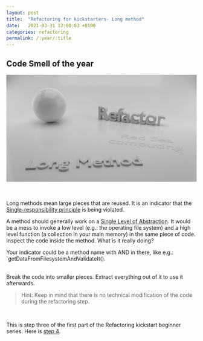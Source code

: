 ```yaml
---
layout: post
title:  "Refactoring for kickstarters- Long method"
date:   2021-03-31 12:00:03 +0100
categories: refactoring
permalink: /:year/:title
---
```


## Code Smell of the year

![Long method](../images/Refactoring/Refactor-long-methods.png)
 
<br>

Long methods mean large pieces that are reused. 
It is an indicator that the [Single-responsibility principle](https://en.wikipedia.org/wiki/Single-responsibility_principle) 
is being violated.

A method should generally work on a [Single Level of Abstraction](http://principles-wiki.net/principles:single_level_of_abstraction).
It would be a mess to invoke a low level (e.g.: the operating file system) and a high level 
function (a collection in your main memory) in the same piece of code.
Inspect the code inside the method. What is it really doing?

Your indicator could be a method name with AND in there, like e.g.: `getDataFromFilesystemAndValidateIt().

<br>
Break the code into smaller pieces. Extract everything out of it to use it afterwards.

<br>

>
>Hint: Keep in mind that there is no technical modification of the code during the refactoring step.
>

<br>

This is step three of the first part of the Refactoring kickstart beginner series. Here is [step 4](https://redseacomputing.github.io/2021/Refactoring1-4-long-parameterlist).